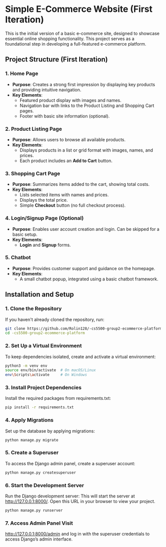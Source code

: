 # Simple E-Commerce Website (First Iteration)

This is the initial version of a basic e-commerce site, designed to showcase essential online shopping functionality. This project serves as a foundational step in developing a full-featured e-commerce platform.

## Project Structure (First Iteration)

### 1. Home Page
   - **Purpose**: Creates a strong first impression by displaying key products and providing intuitive navigation.
   - **Key Elements**:
     - Featured product display with images and names.
     - Navigation bar with links to the Product Listing and Shopping Cart pages.
     - Footer with basic site information (optional).

### 2. Product Listing Page
   - **Purpose**: Allows users to browse all available products.
   - **Key Elements**:
     - Displays products in a list or grid format with images, names, and prices.
     - Each product includes an **Add to Cart** button.

### 3. Shopping Cart Page
   - **Purpose**: Summarizes items added to the cart, showing total costs.
   - **Key Elements**:
     - Lists selected items with names and prices.
     - Displays the total price.
     - Simple **Checkout** button (no full checkout process).

### 4. Login/Signup Page (Optional)
   - **Purpose**: Enables user account creation and login. Can be skipped for a basic setup.
   - **Key Elements**:
     - **Login** and **Signup** forms.

### 5. Chatbot
   - **Purpose**: Provides customer support and guidance on the homepage.
   - **Key Elements**:
     - A small chatbot popup, integrated using a basic chatbot framework.

## Installation and Setup
### 1. Clone the Repository
If you haven't already cloned the repository, run:

```bash
git clone https://github.com/Rolin128/-cs5500-group2-ecommerce-platform
cd -cs5500-group2-ecommerce-platform
```

### 2. Set Up a Virtual Environment
To keep dependencies isolated, create and activate a virtual environment:

```bash
python3 -m venv env
source env/bin/activate  # On macOS/Linux
env\Scripts\activate     # On Windows
```

### 3. Install Project Dependencies
Install the required packages from requirements.txt:

```bash
pip install -r requirements.txt
```

### 4. Apply Migrations
Set up the database by applying migrations:

```bash
python manage.py migrate
```

### 5. Create a Superuser
To access the Django admin panel, create a superuser account:

```bash
python manage.py createsuperuser
```

### 6. Start the Development Server
Run the Django development server: 
This will start the server at http://127.0.0.1:8000/. Open this URL in your browser to view your project.

```bash
python manage.py runserver
```
### 7. Access Admin Panel Visit
http://127.0.0.1:8000/admin and log in with the superuser credentials to access Django’s admin interface.




